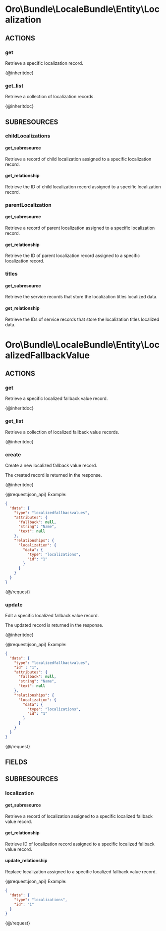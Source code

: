 # Oro\Bundle\LocaleBundle\Entity\Localization

## ACTIONS

### get

Retrieve a specific localization record.

{@inheritdoc}

### get_list

Retrieve a collection of localization records.

{@inheritdoc}

## SUBRESOURCES

### childLocalizations

#### get_subresource

Retrieve a record of child localization assigned to a specific localization record.

#### get_relationship

Retrieve the ID of child localization record assigned to a specific localization record.

### parentLocalization

#### get_subresource

Retrieve a record of parent localization assigned to a specific localization record.

#### get_relationship

Retrieve the ID of parent localization record assigned to a specific localization record.

### titles

#### get_subresource

Retrieve the service records that store the localization titles localized data.

#### get_relationship

Retrieve the IDs of service records that store the localization titles localized data.

# Oro\Bundle\LocaleBundle\Entity\LocalizedFallbackValue

## ACTIONS

### get

Retrieve a specific localized fallback value record.

{@inheritdoc}

### get_list

Retrieve a collection of localized fallback value records.

{@inheritdoc}

### create

Create a new localized fallback value record.

The created record is returned in the response.

{@inheritdoc}

{@request:json_api}
Example:

```JSON
{
  "data": {
    "type": "localizedfallbackvalues",
    "attributes": {
      "fallback": null,
      "string": "Name",
      "text": null
    },
    "relationships": {
      "localization": {
        "data": {
          "type": "localizations",
          "id": "1"
        }
      }
    }
  }
}
```
{@/request}

### update

Edit a specific localized fallback value record.

The updated record is returned in the response.

{@inheritdoc}

{@request:json_api}
Example:

```JSON
{
  "data": {
    "type": "localizedfallbackvalues",
    "id" : "1",
    "attributes": {
      "fallback": null,
      "string": "Name",
      "text": null
    },
    "relationships": {
      "localization": {
        "data": {
          "type": "localizations",
          "id": "1"
        }
      }
    }
  }
}
```
{@/request}

## FIELDS

## SUBRESOURCES

### localization

#### get_subresource

Retrieve a record of localization assigned to a specific localized fallback value record.

#### get_relationship

Retrieve ID of localization record assigned to a specific localized fallback value record.

#### update_relationship

Replace localization assigned to a specific localized fallback value record.

{@request:json_api}
Example:

```JSON
{
  "data": {
    "type": "localizations",
    "id": "1"
  }
}
```
{@/request}
